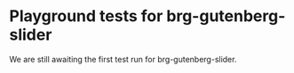 # Playground tests for brg-gutenberg-slider
We are still awaiting the first test run for brg-gutenberg-slider.
